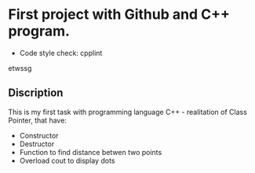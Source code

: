 # First project with Github and C++ program.

* Code style check: cpplint

etwssg
## Discription

This is my first task with programming language C++ - realitation of Class Pointer, that have:
* Constructor
* Destructor
* Function to find distance betwen two points
* Overload cout to display dots